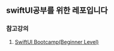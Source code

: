 ## swiftUI공부를 위한 레포입니다

### 참고강의
1. [SwiftUI Bootcamp(Beginner Level)](https://www.youtube.com/playlist?list=PLwvDm4VfkdphqETTBf-DdjCoAvhai1QpO)
